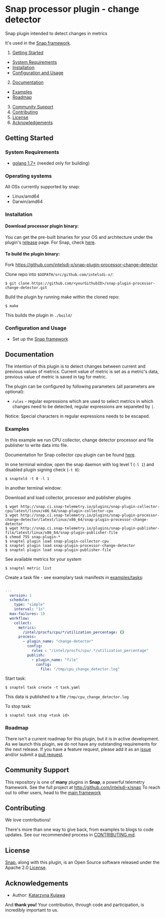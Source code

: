 # Snap processor plugin - change detector
Snap plugin intended to detect changes in metrics

It's used in the [Snap framework](http://github.com:intelsdi-x/snap).

1. [Getting Started](#getting-started)
  * [System Requirements](#system-requirements)
  * [Installation](#installation)
  * [Configuration and Usage](#configuration-and-usage)
2. [Documentation](#documentation)
  * [Examples](#examples)
  * [Roadmap](#roadmap)
3. [Community Support](#community-support)
4. [Contributing](#contributing)
5. [License](#license-and-authors)
6. [Acknowledgements](#acknowledgements)

## Getting Started
### System Requirements 
* [golang 1.7+](https://golang.org/dl/) (needed only for building)

### Operating systems
All OSs currently supported by snap:
* Linux/amd64
* Darwin/amd64

### Installation
#### Download processor plugin binary:
You can get the pre-built binaries for your OS and architecture under the plugin's [release](https://github.com/intelsdi-x/snap-plugin-processor-change-detector/releases) page.  For Snap, check [here](https://github.com/intelsdi-x/snap/releases).


#### To build the plugin binary:
Fork https://github.com/intelsdi-x/snap-plugin-processor-change-detector

Clone repo into `$GOPATH/src/github.com/intelsdi-x/`:

```
$ git clone https://github.com/<yourGithubID>/snap-plugin-processor-change-detector.git
```

Build the plugin by running make within the cloned repo:
```
$ make
```
This builds the plugin in `./build/`

### Configuration and Usage
* Set up the [Snap framework](https://github.com/intelsdi-x/snap/blob/master/README.md#getting-started)

## Documentation

The intention of this plugin is to detect changes between current and previous values of metrics.
Current value of metric is set as a metric's data, previous value of metric is saved in tag for metric.

The plugin can be configured by following parameters (all parameters are optional):
- `rules` - regular expressions which are used to select metrics in which changes need to be detected, regular expressions are separeted by `|`.

Notice: Special characters in regular expressions needs to be escaped.

### Examples
In this example we run CPU collector, change detector processor and file publisher to write data into file.

Documentation for Snap collector cpu plugin can be found [here](https://github.com/intelsdi-x/snap-plugin-collector-cpu).

In one terminal window, open the snap daemon with log level 1 (`-l 1`) and disabled plugin signing check (`-t 0`):
```
$ snapteld -t 0 -l 1
```

In another terminal window:

Download and load collector, processor and publisher plugins
```
$ wget http://snap.ci.snap-telemetry.io/plugins/snap-plugin-collector-cpu/latest/linux/x86_64/snap-plugin-collector-cpu
$ wget http://snap.ci.snap-telemetry.io/plugins/snap-plugin-processor-change-detector/latest/linux/x86_64/snap-plugin-processor-change-detector
$ wget http://snap.ci.snap-telemetry.io/plugins/snap-plugin-publisher-file/latest/linux/x86_64/snap-plugin-publisher-file
$ chmod 755 snap-plugin-*
$ snaptel plugin load snap-plugin-collector-cpu
$ snaptel plugin load snap-plugin-processor-change-detector
$ snaptel plugin load snap-plugin-publisher-file
```

See available metrics for your system
```
$ snaptel metric list
```

Create a task file - see examplary task manifests in [examples/tasks](examples/tasks/):

```yaml

---
  version: 1
  schedule:
    type: "simple"
    interval: "1s"
  max-failures: 10
  workflow:
    collect:
      metrics:
        /intel/procfs/cpu/*/utilization_percentage: {}
      process:
        - plugin_name: "change-detector"
          config:
            rules : "/intel/procfs/cpu/.*/utilization_percentage"
          publish:
            - plugin_name: "file"
              config:
                file: "/tmp/cpu_change_detector.log"
```

Start task:
```
$ snaptel task create -t task.yaml
```

This data is published to a file `/tmp/cpu_change_detector.log`

To stop task:
```
$ snaptel task stop <task id>
```

### Roadmap
There isn't a current roadmap for this plugin, but it is in active development. As we launch this plugin, we do not have any outstanding requirements for the next release. If you have a feature request, please add it as an [issue](https://github.com/intelsdi-x/snap-plugin-processor-change-detector/issues/new) and/or submit a [pull request](https://github.com/intelsdi-x/snap-plugin-processor-change-detector/pulls).

## Community Support
This repository is one of **many** plugins in **Snap**, a powerful telemetry framework. See the full project at http://github.com/intelsdi-x/snap To reach out to other users, head to the [main framework](https://github.com/intelsdi-x/snap#community-support)

## Contributing
We love contributions!

There's more than one way to give back, from examples to blogs to code updates. See our recommended process in [CONTRIBUTING.md](CONTRIBUTING.md).

## License
[Snap](http://github.com:intelsdi-x/snap), along with this plugin, is an Open Source software released under the Apache 2.0 [License](LICENSE).

## Acknowledgements
* Author: [Katarzyna Kujawa](https://github.com/katarzyna-z/)

And **thank you!** Your contribution, through code and participation, is incredibly important to us.